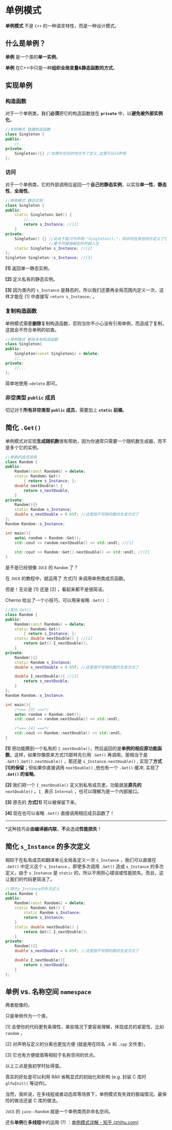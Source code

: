 # 单例模式

**单例模式** 不是 `C++` 的一种语言特性，而是一种设计模式。



## 什么是单例？

**单例** 是一个类的**单一实例**。

**单例** 在C++中只是一种**组织全局变量&静态函数的方式**。



## 实现单例

### 构造函数

对于一个单例类，我们**必须**把它的构造函数放在 **`private`** 中，以**避免被外部实例化**。

```cpp
//单例模式 隐藏构造函数
class Singleton	{
public:
    //...
private:
	Singleton(){} //如果你在别的地方作了定义,这里可以只声明
};
```



### 访问

对于一个单例类，它的外部调用应返回一个**自己的静态实例**，以实现**单一性**，**静态性**，**全局性**。

```cpp
//单例模式 静态实例
class Singleton {
public:
    static Singleton& Get() {
		//...
        return s_Instance; //[1]
    }
private:
	Singleton() {} //此处不能只作声明:"Singleton();"，除非你在其他地方定义了它
    			   //要不然报错报到你怀疑人生
    static Singleton s_Instance; //[2]
};
Singleton Singleton::s_Instance; //[3]
```

**[1]** 返回单一静态实例。

**[2]** 定义私有的静态实例。

**[3]** 因为类内的 `s_Instance` 是静态的，所以我们还要再全局范围内定义一次，这样才能在 [1] 中直接写 `return s_Instance;` 。



### 复制构造函数

单例模式需要**删除**复制构造函数，否则当你不小心没有引用单例，而造成了复制，这就会不符合单例的初衷。

```cpp
//单例模式 删除复制构造函数
class Singleton{
public:
    Singleton(const Singleton&) = delete;
    //...
private:
    //...
};
```

简单地使用 `=delete` 即可。



### 非空类型 `public` 成员

切记对于**所有非空类型 `public` 成员**，需要加上 **`static` 前缀**。



## 简化 `.Get()`

单例模式对实现**生成随机数**很有帮助，因为你通常只需要一个随机数生成器，而不是多个它的实例。

```cpp
//单例的成员调用
class Random {
public:
    Random(const Random&) = delete;
    static Random& Get()
        { return s_Instance; };
    double nextDouble() {
        return s_nextDouble;
    }
private:
    Random(){}
    static Random s_Instance;
    double s_nextDouble = 0.05f; //这里就不写随机数的生成方式了
};
Random Random::s_Instance;

int main(){
    auto& random = Random::Get();
    std::cout << random.nextDouble() << std::endl; //[1]
  
    std::cout << Random::Get().nextDouble() << std::endl; //[2]
}
```

是不是已经很像 `JUCE` 的 `Random` 了？

在 `JUCE` 的教程中，就运用了 方式[1] 来调用单例类成员函数。

但是！无论是 [1] 还是 [2] ，看起来都不是很简洁。

Cherno 给出了一个小技巧，可以用来省略 `.Get()` ：

```cpp
//简化.Get()
class Random {
public:
    Random(const Random&) = delete;
    static Random& Get()
        { return s_Instance; };
    static double nextDouble() { //[1]
        return Get().I_nextDouble();
    }
private:
    Random(){}
    static Random s_Instance;
    double s_nextDouble = 0.05f; //这里就不写随机数的生成方式了

    double I_nextDouble(){ //[2]
        return s_nextDouble;
    }
};
Random Random::s_Instance;

int main(){
    /*=== [3] ===*/
    auto& random = Random::Get();
    std::cout << random.nextDouble() << std::endl;

    /*=== [4] ===*/
    std::cout << Random::nextDouble() << std::endl;
}
```

**[1]** 把功能腾到一个私有的 `I_nextDouble()`，然后返回的是**单例的相应原功能函数**。这样，如果你像原来方式[1]那样先引用 `.Get()` 再调用，那相当于是 `.Get().Get().nextDouble()` ，那还是 `s_Instance.nextDouble()` , 实现了**方式[1]的保留**；但如果你直接调用 `nextDouble()` ,他也有一个 `.Get()` 缓冲, 实现了 **`.Get()` 的省略**。

**[2]** 我们把一个 `I_nextDouble()` 定义到私有成员里，功能就是**原先的** `nextDouble()` 。`I_` 表示 `Internal` ，也可以理解为是一个内部接口。

**[3]** 原先的 **方式[1]** 可以被保留下来。

**[4]** 现在也可以省略 `.Get()` 直接调用相应成员函数了！

---

*这种技巧会**由编译器内联**，**不**会造成**性能损失**！



## 简化 `s_Instance` 的多次定义

相较于在私有成员和翻译单元全局各定义一次 `s_Instance` ，我们可以直接在 `.Get()` 中定义这个 `s_Instance` 。即使多次调用 `.Get()` 造成 `s_Instance` 的多次定义，由于 `s_Instance` 是 `static` 的，所以不用担心错误或性能损失。而且，这让我们的代码更简洁了。

```cpp
//简化s_Instance的多次定义
class Random {
public:
    Random(const Random&) = delete;
    static Random& Get() {
        static Random s_Instance;
        return s_Instance; 
    }
    static double nextDouble() {
        return Get().I_nextDouble();
    }
private:
    Random(){}
    double s_nextDouble = 0.05f; //这里就不写随机数的生成方式了

    double I_nextDouble(){
        return s_nextDouble;
    }
};
```

## 单例    vs.    名称空间 `namespace`

两者挺像的。

只是单例作为一个类，

[1] 会使你的代码更有条理性，某些情况下更容易理解，体现成员的紧密性，比如 `random` ，

[2] 对声明与定义的分离也更加方便 (就是用在同名 `.h` 和 `.cpp` 文件里)，

[3] 它也有方便赋值等相较于名称空间的优点。

以上三点是我初学时扯得蛋。

真实的好处是可以利用 RAII 省略显式的初始化和析构 (e.g. 封装 C 库时 `glfwInit()` 等动作)。

当然，我听说，在多线程或者动态库等场景下，单例模式有失效的极端情况。最保险的做法还是 C 库的做法。



`JUCE` 的 `juce::Random` 就是一个单例类而非命名空间。

还有**单例**在**多线程**中的运用 (?) ：[单例模式详解 - 知乎 (zhihu.com)](https://zhuanlan.zhihu.com/p/51854665)

